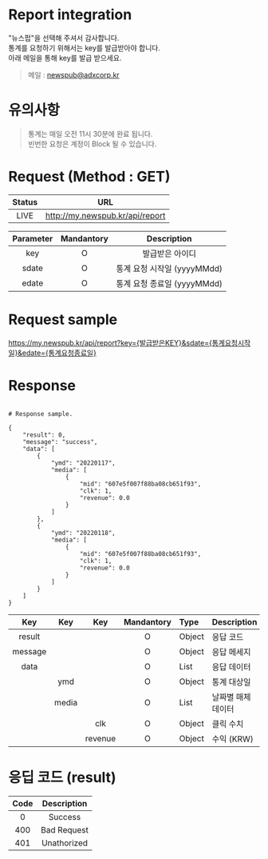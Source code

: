 # Report integration

"뉴스펍"을 선택해 주셔서 감사합니다.<br>
통계를 요청하기 위해서는 key를 발급받아야 합니다.<br>
아래 메일을 통해 key를 발급 받으세요.<br>

> 메일 : <newspub@adxcorp.kr>

# 유의사항
> 통계는 매일 오전 11시 30분에 완료 됩니다.<br>
> 빈번한 요청은 계정이 Block 될 수 있습니다.<br>

# Request (Method : GET)

Status|URL
:---:|:---:
LIVE|http://my.newspub.kr/api/report

Parameter|Mandantory|Description
:---:|:---:|:---:
key|O|발급받은 아이디
sdate|O|통계 요청 시작일 (yyyyMMdd)
edate|O|통계 요청 종료일 (yyyyMMdd)

# Request sample
https://my.newspub.kr/api/report?key={발급받은KEY}&sdate={통계요청시작일}&edate={통계요청종료일}

# Response

```

# Response sample.

{
    "result": 0,
    "message": "success",
    "data": [
        {
            "ymd": "20220117",
            "media": [
                {
                    "mid": "607e5f007f88ba08cb651f93",
                    "clk": 1,
                    "revenue": 0.0
                }
            ]
        },
        {
            "ymd": "20220118",
            "media": [
                {
                    "mid": "607e5f007f88ba08cb651f93",
                    "clk": 1,
                    "revenue": 0.0
                }
            ]
        }
    ]
}

```

Key|Key|Key|Mandantory|Type|Description
:---:|:---:|:---:|:---:|:---|:---
result|||O|Object|응답 코드
message|||O|Object|응답 메세지
data|||O|List|응답 데이터
||ymd||O|Object|통계 대상일
||media||O|List|날짜별 매체 데이터
|||clk|O|Object|클릭 수치
|||revenue|O|Object|수익 (KRW)

# 응딥 코드 (result)
Code|Description
:---:|:---:
0|Success
400|Bad Request
401|Unathorized
